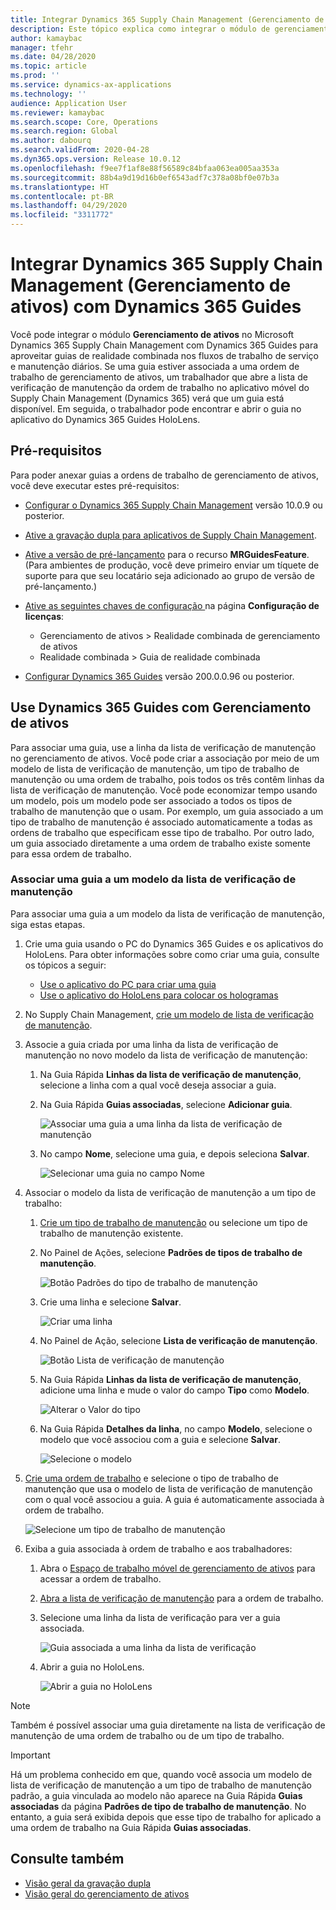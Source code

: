```yaml
---
title: Integrar Dynamics 365 Supply Chain Management (Gerenciamento de ativos) com Dynamics 365 Guides
description: Este tópico explica como integrar o módulo de gerenciamento de ativos no Microsoft Dynamics 365 Supply Chain Management com Dynamics 365 Guides para aproveitar guias de realidade combinada nos fluxos de trabalho de serviço e manutenção diários.
author: kamaybac
manager: tfehr
ms.date: 04/28/2020
ms.topic: article
ms.prod: ''
ms.service: dynamics-ax-applications
ms.technology: ''
audience: Application User
ms.reviewer: kamaybac
ms.search.scope: Core, Operations
ms.search.region: Global
ms.author: dabourq
ms.search.validFrom: 2020-04-28
ms.dyn365.ops.version: Release 10.0.12
ms.openlocfilehash: f9ee7f1af8e88f56589c84bfaa063ea005aa353a
ms.sourcegitcommit: 88b4a9d19d16b0ef6543adf7c378a08bf0e07b3a
ms.translationtype: HT
ms.contentlocale: pt-BR
ms.lasthandoff: 04/29/2020
ms.locfileid: "3311772"
---
```

# <a name="integrate-dynamics-365-supply-chain-management-asset-management-with-dynamics-365-guides"></a>Integrar Dynamics 365 Supply Chain Management (Gerenciamento de ativos) com Dynamics 365 Guides

Você pode integrar o módulo **Gerenciamento de ativos** no Microsoft Dynamics 365 Supply Chain Management com Dynamics 365 Guides para aproveitar guias de realidade combinada nos fluxos de trabalho de serviço e manutenção diários. Se uma guia estiver associada a uma ordem de trabalho de gerenciamento de ativos, um trabalhador que abre a lista de verificação de manutenção da ordem de trabalho no aplicativo móvel do Supply Chain Management (Dynamics 365) verá que um guia está disponível. Em seguida, o trabalhador pode encontrar e abrir o guia no aplicativo do Dynamics 365 Guides HoloLens.

## <a name="prerequisites"></a>Pré-requisitos

Para poder anexar guias a ordens de trabalho de gerenciamento de ativos, você deve executar estes pré-requisitos:

- [Configurar o Dynamics 365 Supply Chain Management](../../fin-ops-core/fin-ops/index.md) versão 10.0.9 ou posterior.
- [Ative a gravação dupla para aplicativos de Supply Chain Management](../../fin-ops-core/dev-itpro/data-entities/dual-write/enable-dual-write.md).
- [Ative a versão de pré-lançamento](../../fin-ops-core/dev-itpro/data-entities/data-entities-data-packages.md#features-flighted-in-data-management-and-enabling-flighted-features) para o recurso **MRGuidesFeature**. (Para ambientes de produção, você deve primeiro enviar um tíquete de suporte para que seu locatário seja adicionado ao grupo de versão de pré-lançamento.)
- [Ative as seguintes chaves de configuração ](https://docs.microsoft.com/dynamicsax-2012/appuser-itpro/license-code-and-configuration-key-reference) na página **Configuração de licenças**:

    - Gerenciamento de ativos \> Realidade combinada de gerenciamento de ativos
    - Realidade combinada \> Guia de realidade combinada

- [Configurar Dynamics 365 Guides](https://docs.microsoft.com/dynamics365/mixed-reality/guides/setup#step-2-create-a-common-data-service-environment-and-install-the-dynamics-365-guides-solution) versão 200.0.0.96 ou posterior.

## <a name="use-dynamics-365-guides-with-asset-management"></a>Use Dynamics 365 Guides com Gerenciamento de ativos

Para associar uma guia, use a linha da lista de verificação de manutenção no gerenciamento de ativos. Você pode criar a associação por meio de um modelo de lista de verificação de manutenção, um tipo de trabalho de manutenção ou uma ordem de trabalho, pois todos os três contêm linhas da lista de verificação de manutenção. Você pode economizar tempo usando um modelo, pois um modelo pode ser associado a todos os tipos de trabalho de manutenção que o usam. Por exemplo, um guia associado a um tipo de trabalho de manutenção é associado automaticamente a todas as ordens de trabalho que especificam esse tipo de trabalho. Por outro lado, um guia associado diretamente a uma ordem de trabalho existe somente para essa ordem de trabalho.

### <a name="associate-a-guide-with-a-maintenance-checklist-template"></a>Associar uma guia a um modelo da lista de verificação de manutenção

Para associar uma guia a um modelo da lista de verificação de manutenção, siga estas etapas.

1. Crie uma guia usando o PC do Dynamics 365 Guides e os aplicativos do HoloLens. Para obter informações sobre como criar uma guia, consulte os tópicos a seguir:

    - [Use o aplicativo do PC para criar uma guia](https://docs.microsoft.com/dynamics365/mixed-reality/guides/pc-app-overview)
    - [Use o aplicativo do HoloLens para colocar os hologramas](https://docs.microsoft.com/dynamics365/mixed-reality/guides/hololens-app-overview)

1. No Supply Chain Management, [crie um modelo de lista de verificação de manutenção](setup-for-work-orders/job-groups-and-job-types-variants-trades-and-checklists.md#create-a-maintenance-checklist-template).
1. Associe a guia criada por uma linha da lista de verificação de manutenção no novo modelo da lista de verificação de manutenção:

    1. Na Guia Rápida **Linhas da lista de verificação de manutenção**, selecione a linha com a qual você deseja associar a guia.
    1. Na Guia Rápida **Guias associadas**, selecione **Adicionar guia**.

        ![Associar uma guia a uma linha da lista de verificação de manutenção](media/am-guides-integration-add-guide.png "Associar uma guia a uma linha da lista de verificação de manutenção")

    1. No campo **Nome**, selecione uma guia, e depois seleciona **Salvar**.

        ![Selecionar uma guia no campo Nome](media/am-guides-integration-select-guide.png "Selecionar uma guia no campo Nome")

1. Associar o modelo da lista de verificação de manutenção a um tipo de trabalho:

    1. [Crie um tipo de trabalho de manutenção](setup-for-work-orders/job-groups-and-job-types-variants-trades-and-checklists.md#create-a-maintenance-job-type) ou selecione um tipo de trabalho de manutenção existente.
    1. No Painel de Ações, selecione **Padrões de tipos de trabalho de manutenção**.

        ![Botão Padrões do tipo de trabalho de manutenção](media/am-guides-integration-job-defaults.png "Botão Padrões do tipo de trabalho de manutenção")

    1. Crie uma linha e selecione **Salvar**.

        ![Criar uma linha](media/am-guides-integration-add-line.png "Criar uma linha")

    1. No Painel de Ação, selecione **Lista de verificação de manutenção**.

        ![Botão Lista de verificação de manutenção](media/am-guides-integration-maintenance-checklist.png "Botão Lista de verificação de manutenção")

    1. Na Guia Rápida **Linhas da lista de verificação de manutenção**, adicione uma linha e mude o valor do campo **Tipo** como **Modelo**.

        ![Alterar o Valor do tipo](media/am-guides-integration-checklist-lines.png "Alterar o Valor do tipo")

    1. Na Guia Rápida **Detalhes da linha**, no campo **Modelo**, selecione o modelo que você associou com a guia e selecione **Salvar**.

        ![Selecione o modelo](media/am-guides-integration-checklist-line-details.png "Selecione o modelo")

1. [Crie uma ordem de trabalho](work-orders/manually-created-workorders.md#create-work-order) e selecione o tipo de trabalho de manutenção que usa o modelo de lista de verificação de manutenção com o qual você associou a guia. A guia é automaticamente associada à ordem de trabalho.

    ![Selecione um tipo de trabalho de manutenção](media/am-guides-integration-create-work-order.png "Selecione um tipo de trabalho de manutenção")

1. Exiba a guia associada à ordem de trabalho e aos trabalhadores:

    1. Abra o [Espaço de trabalho móvel de gerenciamento de ativos](asset-management-mobile-workspace.md) para acessar a ordem de trabalho.
    1. [Abra a lista de verificação de manutenção](asset-management-mobile-workspace.md#view-maintenance-checklist-on-a-work-order-job) para a ordem de trabalho.
    1. Selecione uma linha da lista de verificação para ver a guia associada.

        ![Guia associada a uma linha da lista de verificação](media/am-guides-integration-show-guide.png "Guia associado a uma linha da lista de verificação")

    1. Abrir a guia no HoloLens.

        ![Abrir a guia no HoloLens](media/am-guides-integration-hololens-select.png "Abrir a guia no HoloLens")

> [!NOTE]
> Também é possível associar uma guia diretamente na lista de verificação de manutenção de uma ordem de trabalho ou de um tipo de trabalho.

> [!IMPORTANT]
> Há um problema conhecido em que, quando você associa um modelo de lista de verificação de manutenção a um tipo de trabalho de manutenção padrão, a guia vinculada ao modelo não aparece na Guia Rápida **Guias associadas** da página **Padrões de tipo de trabalho de manutenção**. No entanto, a guia será exibida depois que esse tipo de trabalho for aplicado a uma ordem de trabalho na Guia Rápida **Guias associadas**.

## <a name="see-also"></a>Consulte também

- [Visão geral da gravação dupla](../../fin-ops-core/dev-itpro/data-entities/dual-write/dual-write-overview.md)
- [Visão geral do gerenciamento de ativos](index.md)
